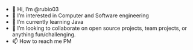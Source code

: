- 👋 Hi, I’m @rubio03
- 👀 I’m interested in Computer and Software engineering
- 🌱 I’m currently learning Java
- 💞️ I’m looking to collaborate on open source projects, team projects, or anything fun/challenging.
- 📫 How to reach me PM

<!---
rubio03/rubio03 is a ✨ special ✨ repository because its `README.md` (this file) appears on your GitHub profile.
You can click the Preview link to take a look at your changes.
--->
